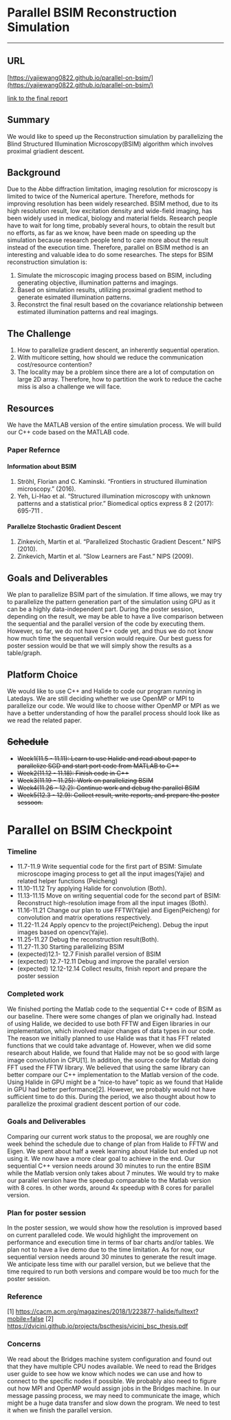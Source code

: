 
# Parallel BSIM Reconstruction Simulation

---

## URL
[https://yajiewang0822.github.io/parallel-on-bsim/](https://yajiewang0822.github.io/parallel-on-bsim/)

[link to the final report](https://github.com/yajiewang0822/parallel-on-bsim/blob/main/report.pdf)

## Summary
We would like to speed up the Reconstruction simulation by parallelizing the Blind Structured Illumination Microscopy(BSIM) algorithm which involves proximal griadient descent.
## Background
Due to the Abbe diffraction limitation, imaging resolution for microscopy is limited to twice of the Numerical aperture. Therefore, methods for improving resolution has been widely researched. 
BSIM method, due to its high resolution result, low excitation density and wide-field imaging, has been widely used in medical, biology and material fields. Research people have to wait for long time, probably several hours, to obtain the result but no efforts, as far as we know, have been made on speeding up the simulation because research people tend to care more about the result instead of the execution time. Therefore, parallel on BSIM method is an interesting and valuable idea to do some researches. 
The steps for BSIM reconstruction simulation is:
1. Simulate the microscopic imaging process based on BSIM, including generating objective, illumination patterns and imagings. 
2. Based on simulation results, utilizing proximal gradient method to generate esimated illumination patterns.
3. Reconstrct the final result based on the covariance relationship between estimated illumination patterns and real imagings.

## The Challenge
1. How to parallelize gradient descent, an inherently sequential operation. 
2. With multicore setting, how should we reduce the communication cost/resource contention? 
3. The locality may be a problem since there are a lot of computation on large 2D array. Therefore, how to partition the work to reduce the cache miss is also a challenge we will face.

## Resources 
We have the MATLAB version of the entire simulation process. We will build our C++ code based on the MATLAB code.
### Paper Refernce 
#### Information about BSIM 
1. Ströhl, Florian and C. Kaminski. “Frontiers in structured illumination microscopy.” (2016).
2. Yeh, Li-Hao et al. “Structured illumination microscopy with unknown patterns and a statistical prior.” Biomedical optics express 8 2 (2017): 695-711 .

#### Parallelze Stochastic Gradient Descent
1. Zinkevich, Martin et al. “Parallelized Stochastic Gradient Descent.” NIPS (2010).
2. Zinkevich, Martin et al. “Slow Learners are Fast.” NIPS (2009).

## Goals and Deliverables 
We plan to parallelize BSIM part of the simulation. If time allows, we may try to parallelize the pattern generation part of the simulation using GPU as it can be a highly data-independent part. 
During the poster session, depending on the result, we may be able to have a live comparison between the sequential and the parallel version of the code by executing them. However, so far, we do not have C++ code yet, and thus we do not know how much time the sequentail version would require. Our best guess for poster session would be that we will simply show the results as a table/graph. 

## Platform Choice 
We would like to use C++ and Halide to code our program running in Latedays. 
We are still deciding whether we use OpenMP or MPI to parallelize our code. We would like to choose wither OpenMP or MPI as we have a better understanding of how the parallel process should look like as we read the related paper.

 ## <s>Schedule</s> 
- <s>Week1(11.5  - 11.11): Learn to use Halide and read about paper to parallelize SGD and start port code from MATLAB to C++</s>
- <s>Week2(11.12 - 11.18): Finish code in C++</s>
- <s>Week3(11.19 - 11.25): Work on parallelizing BSIM </s>
- <s>Week4(11.26 - 12.2):  Continue work and debug the parallel BSIM </s>
- <s>Week5(12.3  - 12.9):  Collect result, write reports, and prepare the poster sessoon. </s>

# Parallel on BSIM Checkpoint

### Timeline
- 11.7-11.9 Write sequential code for the first part of BSIM: Simulate microscope imaging process to get all the input images(Yajie) and related helper functions (Peicheng) 
- 11.10-11.12 Try applying Halide for convolution (Both). 
- 11.13-11.15 Move on writing sequential code for the second part of BSIM: Reconstruct high-resolution image from all the input images (Both).
- 11.16-11.21 Change our plan to use FFTW(Yajie) and Eigen(Peicheng) for convolution and matrix operations respectively. 
- 11.22-11.24 Apply opencv to the project(Peicheng). Debug the input images based on opencv(Yajie).
- 11.25-11.27 Debug the reconstruction result(Both). 
- 11.27-11.30 Starting parallelizing BSIM
- (expected)12.1- 12.7 Finish parallel version of BSIM 
- (expected) 12.7-12.11 Debug and improve the parallel version 
- (expected) 12.12-12.14 Collect results, finish report and prepare the poster session 

### Completed work
We finished porting the Matlab code to the sequential C++ code of BSIM as our baseline. There were some changes of plan we originally had. Instead of using Halide, we decided to use both FFTW and Eigen libraries in our implementation, which involved major changes of data types in our code.  The reason we initially planned to use Halide was that it has FFT related functions that we could take advantage of. However, when we did some research about Halide, we found that Halide may not be so good with large image convolution in CPU[1]. In addition, the source code for Matlab doing FFT used the FFTW library. We believed that using the same library can better compare our C++ implementation to the Matlab version of the code. Using Halide in GPU might be a “nice-to have” topic as we found that Halide in GPU had better performance[2]. However, we probably would not have sufficient time to do this. During the period, we also thought about how to parallelize the proximal gradient descent portion of our code. 

### Goals and Deliverables 
Comparing our current work status to the proposal, we are roughly one week behind the schedule due to change of plan from Halide to FFTW and Eigen. We spent about half a week learning about Halide but ended up not using it. We now have a more clear goal to achieve in the end. Our sequential C++ version needs around 30 minutes to run the entire BSIM while the Matlab version only takes about 7 minutes. We would try to make our parallel version have the speedup comparable to the Matlab version with 8 cores. In other words, around 4x speedup with 8 cores for parallel version.  

### Plan for poster session
In the poster session, we would show how the resolution is improved based on current paralleled code. We would highlight the improvement on performance and execution time in terms of bar charts and/or tables. We plan not to have a live demo due to the time limitation. As for now, our sequential version needs around 30 minutes to generate the result image. We anticipate less time with our parallel version, but we believe that the time required to run both versions and compare would be too much for the poster session. 

### Reference
[1] https://cacm.acm.org/magazines/2018/1/223877-halide/fulltext?mobile=false
[2] https://dvicini.github.io/projects/bscthesis/vicini_bsc_thesis.pdf

### Concerns
We read about the Bridges machine system configuration and found out that they have multiple CPU nodes available. We need to read the Bridges user guide to see how we know which nodes we can use and how to connect to the specific nodes if possible. 
We probably also need to figure out how MPI and OpenMP would assign jobs in the Bridges machine. 
In our message passing process, we may need to communicate the image, which might be a huge data transfer and slow down the program. We need to test it when we finish the parallel version. 

